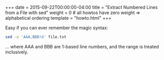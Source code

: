 +++
date = 2015-09-22T00:00:00-04:00
title = "Extract Numbered Lines from a File with sed"
weight = 0 # all howtos have zero weight => alphabetical ordering
template = "howto.html"
+++

Easy if you can ever remember the magic syntax:

```sh
sed -e 'AAA,BBB!d' file.txt
```

… where AAA and BBB are 1-based line numbers, and the range is treated
inclusively.
